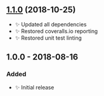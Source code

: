 ## [1.1.0] (2018-10-25)

- ✨ Updated all dependencies
- ✨ Restored coveralls.io reporting
- ✨ Restored unit test linting

## 1.0.0 - 2018-08-16

### Added

- ✨ Initial release

[1.1.0]: https://bitbucket.org/codsen/ranges-crop/branches/compare/v1.1.0%0Dv1.0.2#diff
